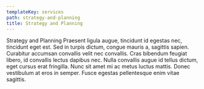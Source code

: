 ```yaml
---
templateKey: services
path: strategy-and-planning
title: Strategy and Planning
---
```


Strategy and Planning Praesent ligula augue, tincidunt id egestas nec,
tincidunt eget est. Sed in turpis dictum, congue mauris a, sagittis sapien.
Curabitur accumsan convallis velit nec convallis. Cras bibendum feugiat
libero, id convallis lectus dapibus nec. Nulla convallis augue id tellus
dictum, eget cursus erat fringilla. Nunc sit amet mi ac metus luctus mattis.
Donec vestibulum at eros in semper. Fusce egestas pellentesque enim vitae
sagittis.
